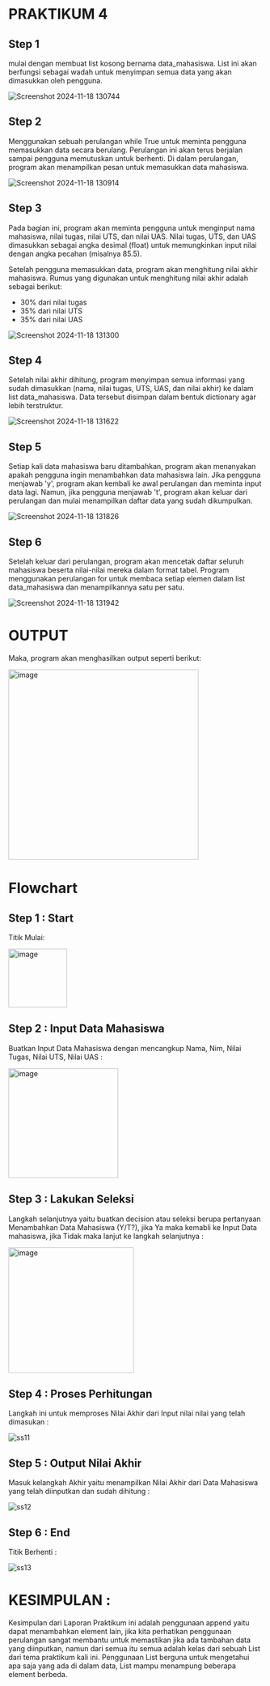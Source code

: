 # PRAKTIKUM 4

## Step 1
mulai dengan membuat list kosong bernama data_mahasiswa. List ini akan berfungsi sebagai wadah untuk menyimpan semua data yang akan dimasukkan oleh pengguna.

![Screenshot 2024-11-18 130744](https://github.com/user-attachments/assets/948b9dfe-19ee-44dc-a659-64cb6aa4fd40)

## Step 2
Menggunakan sebuah perulangan while True untuk meminta pengguna memasukkan data secara berulang. Perulangan ini akan terus berjalan sampai pengguna memutuskan untuk berhenti. Di dalam perulangan, program akan menampilkan pesan untuk memasukkan data mahasiswa.

![Screenshot 2024-11-18 130914](https://github.com/user-attachments/assets/614dd565-e5cc-4a34-b31d-54323bcfb3e9)

## Step 3
Pada bagian ini, program akan meminta pengguna untuk menginput nama mahasiswa, nilai tugas, nilai UTS, dan nilai UAS. Nilai tugas, UTS, dan UAS dimasukkan sebagai angka desimal (float) untuk memungkinkan input nilai dengan angka pecahan (misalnya 85.5).

Setelah pengguna memasukkan data, program akan menghitung nilai akhir mahasiswa. Rumus yang digunakan untuk menghitung nilai akhir adalah sebagai berikut:

* 30% dari nilai tugas
* 35% dari nilai UTS
* 35% dari nilai UAS

![Screenshot 2024-11-18 131300](https://github.com/user-attachments/assets/bdf5ac2d-b50b-445b-a365-1898a0586dcc)

## Step 4
Setelah nilai akhir dihitung, program menyimpan semua informasi yang sudah dimasukkan (nama, nilai tugas, UTS, UAS, dan nilai akhir) ke dalam list data_mahasiswa. Data tersebut disimpan dalam bentuk dictionary agar lebih terstruktur.

![Screenshot 2024-11-18 131622](https://github.com/user-attachments/assets/8c722a16-d80e-4e97-8050-aa499dbb820e)

## Step 5
Setiap kali data mahasiswa baru ditambahkan, program akan menanyakan apakah pengguna ingin menambahkan data mahasiswa lain. Jika pengguna menjawab 'y', program akan kembali ke awal perulangan dan meminta input data lagi. Namun, jika pengguna menjawab 't', program akan keluar dari perulangan dan mulai menampilkan daftar data yang sudah dikumpulkan.

![Screenshot 2024-11-18 131826](https://github.com/user-attachments/assets/8becc085-1fdf-4523-8437-af4de5049b9a)

## Step 6
Setelah keluar dari perulangan, program akan mencetak daftar seluruh mahasiswa beserta nilai-nilai mereka dalam format tabel. Program menggunakan perulangan for untuk membaca setiap elemen dalam list data_mahasiswa dan menampilkannya satu per satu.

![Screenshot 2024-11-18 131942](https://github.com/user-attachments/assets/38779678-ca69-4f77-993e-5c6be1da812f)

# OUTPUT
Maka, program akan menghasilkan output seperti berikut:

<img width="376" alt="image" src="https://github.com/user-attachments/assets/fb41082f-77a2-43cd-9464-b4887b4cb4d5">

# Flowchart

## Step 1 : Start
Titik Mulai:

<img width="116" alt="image" src="https://github.com/user-attachments/assets/8daec912-6ee1-4496-98eb-cb89c834b7e5">


## Step 2 : Input Data Mahasiswa
Buatkan Input Data Mahasiswa dengan mencangkup Nama, Nim, Nilai Tugas, Nilai UTS, Nilai UAS :

<img width="217" alt="image" src="https://github.com/user-attachments/assets/65446ad8-b89c-4280-b473-5b44169d2554">


## Step 3 : Lakukan Seleksi
Langkah selanjutnya yaitu buatkan decision atau seleksi berupa pertanyaan Menambahkan Data Mahasiswa (Y/T?), jika Ya maka kemabli ke Input Data mahasiswa, jika Tidak maka lanjut ke langkah selanjutnya :

<img width="248" alt="image" src="https://github.com/user-attachments/assets/f64af659-32ed-42f7-a6ab-0a6b33a34ec5">


## Step 4 : Proses Perhitungan
Langkah ini untuk memproses Nilai Akhir dari Input nilai nilai yang telah dimasukan :

![ss11](https://github.com/user-attachments/assets/54c1c0e0-8f3a-4b2e-b984-40852ea21a48)


## Step 5 : Output Nilai Akhir
Masuk kelangkah Akhir yaitu menampilkan Nilai Akhir dari Data Mahasiswa yang telah diinputkan dan sudah dihitung :

![ss12](https://github.com/user-attachments/assets/78bc7ae5-a0b4-4669-b49e-930112d101df)


## Step 6 : End
Titik Berhenti :

![ss13](https://github.com/user-attachments/assets/953a7b0d-17a9-49b0-9c84-8a12631743e2)


# KESIMPULAN :
Kesimpulan dari Laporan Praktikum ini adalah penggunaan append yaitu dapat menambahkan element lain, jika kita perhatikan penggunaan perulangan sangat membantu untuk memastikan jika ada tambahan data yang diinputkan, namun dari semua itu semua adalah kelas dari sebuah List dari tema praktikum kali ini. Penggunaan List berguna untuk mengetahui apa saja yang ada di dalam data, List mampu menampung beberapa element berbeda.




